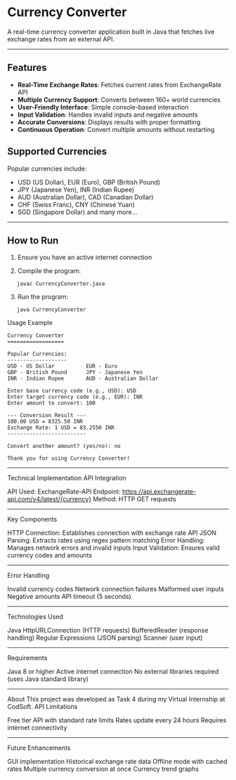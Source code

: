 # Currency Converter

A real-time currency converter application built in Java that fetches live exchange rates from an external API.

---

## Features

- **Real-Time Exchange Rates**: Fetches current rates from ExchangeRate API
- **Multiple Currency Support**: Converts between 160+ world currencies
- **User-Friendly Interface**: Simple console-based interaction
- **Input Validation**: Handles invalid inputs and negative amounts
- **Accurate Conversions**: Displays results with proper formatting
- **Continuous Operation**: Convert multiple amounts without restarting

## Supported Currencies

Popular currencies include:
- USD (US Dollar), EUR (Euro), GBP (British Pound)
- JPY (Japanese Yen), INR (Indian Rupee)
- AUD (Australian Dollar), CAD (Canadian Dollar)
- CHF (Swiss Franc), CNY (Chinese Yuan)
- SGD (Singapore Dollar) and many more...

---

## How to Run

1. Ensure you have an active internet connection

2. Compile the program:
```Copy Code
   javac CurrencyConverter.java
```
3. Run the program:
```Copy Code
   java CurrencyConverter
```

Usage Example
```
Currency Converter
==================

Popular Currencies:
-------------------
USD - US Dollar          EUR - Euro
GBP - British Pound      JPY - Japanese Yen
INR - Indian Rupee       AUD - Australian Dollar

Enter base currency code (e.g., USD): USD
Enter target currency code (e.g., EUR): INR
Enter amount to convert: 100

--- Conversion Result ---
100.00 USD = 8325.50 INR
Exchange Rate: 1 USD = 83.2550 INR
-------------------------

Convert another amount? (yes/no): no

Thank you for using Currency Converter!
```
---

Technical Implementation
API Integration

API Used: ExchangeRate-API
Endpoint: https://api.exchangerate-api.com/v4/latest/{currency}
Method: HTTP GET requests

---

Key Components

HTTP Connection: Establishes connection with exchange rate API
JSON Parsing: Extracts rates using regex pattern matching
Error Handling: Manages network errors and invalid inputs
Input Validation: Ensures valid currency codes and amounts

---

Error Handling

Invalid currency codes
Network connection failures
Malformed user inputs
Negative amounts
API timeout (5 seconds)

---

Technologies Used

Java
HttpURLConnection (HTTP requests)
BufferedReader (response handling)
Regular Expressions (JSON parsing)
Scanner (user input)

---

Requirements

Java 8 or higher
Active internet connection
No external libraries required (uses Java standard library)

---

About
This project was developed as Task 4 during my Virtual Internship at CodSoft.
API Limitations

Free tier API with standard rate limits
Rates update every 24 hours
Requires internet connectivity

---

Future Enhancements

GUI implementation
Historical exchange rate data
Offline mode with cached rates
Multiple currency conversion at once
Currency trend graphs
